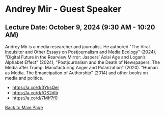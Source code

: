 # Andrey Mir - Guest Speaker

## Lecture Date: October 9, 2024 (9:30 AM - 10:20 AM)

Andrey Mir is a media researcher and journalist. He authored "The Viral Inquisitor and Other Essays on Postjournalism and Media Ecology" (2024), "Digital Future in the Rearview Mirror: Jaspers’ Axial Age and Logan’s Alphabet Effect" (2024), "Postjournalism and the Death of Newspapers. The Media after Trump: Manufacturing Anger and Polarization" (2020). "Human as Media. The Emancipation of Authorship" (2014) and other books on media and politics.

- https://a.co/d/3YksQer
- https://a.co/d/fOS2dIb
- https://a.co/d/7Mff7f0

[Back to Main Page](../README.md)

